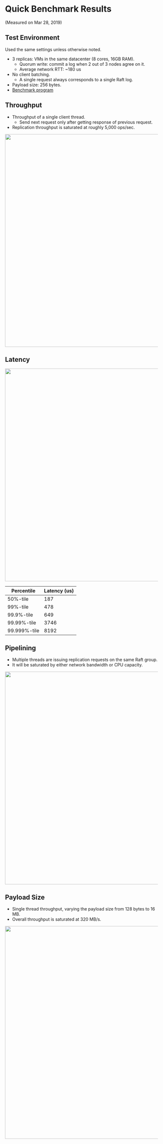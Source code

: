 
Quick Benchmark Results
===
(Measured on Mar 28, 2019)

Test Environment
-----
Used the same settings unless otherwise noted.

* 3 replicas: VMs in the same datacenter (8 cores, 16GB RAM).
    * Quorum write: commit a log when 2 out of 3 nodes agree on it.
    * Average network RTT: ~180 us
* No client batching.
    * A single request always corresponds to a single Raft log.
* Payload size: 256 bytes.
* [Benchmark program](../tests/bench)

Throughput
-----
* Throughput of a single client thread.
    * Send next request only after getting response of previous request.
* Replication throughput is saturated at roughly 5,000 ops/sec.

<img src="figures/raft_throughput.png" width="700">

Latency
-----
<img src="figures/raft_latency.png" width="700">

| Percentile   | Latency (us) |
| ------------ | ------------ |
| 50%-tile     | 187          |
| 99%-tile     | 478          |
| 99.9%-tile   | 649          |
| 99.99%-tile  | 3746         |
| 99.999%-tile | 8192         |

Pipelining
-----
* Multiple threads are issuing replication requests on the same Raft group.
* It will be saturated by either network bandwidth or CPU capacity.

<img src="figures/raft_pipeline.png" width="700">

Payload Size
-----
* Single thread throughput, varying the payload size from 128 bytes to 16 MB.
* Overall throughput is saturated at 320 MB/s.

<img src="figures/raft_payload.png" width="700">